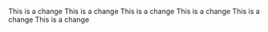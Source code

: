 This is a change
This is a change
This is a change
This is a change
This is a change
This is a change